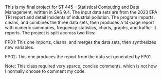 This is my final project for ST 445 - Statistical Computing and Data Management, written in SAS 9.4. The input data sets are from the 2023 EPA
TRI report and detail incidents of industrial pollution. The program imports, cleans, and combines the three data sets, then produces a 14-page
report with numeric summaries, frequency statistics, charts, graphs, and traffic-lit reports. The project is split accross two files:

FP01:
This one imports, cleans, and merges the data sets, then synthesizes new variables.

FP02:
This one produces the report from the data set generated by FP01.

Note: This class required very sparce, concise comments, which is not how I normally choose to comment my code.
